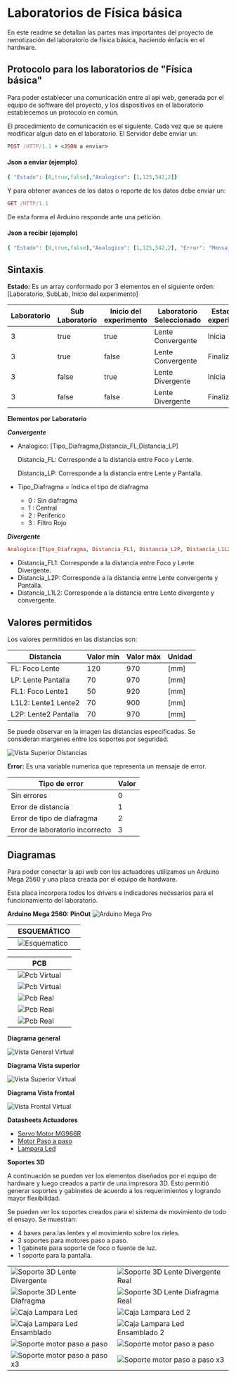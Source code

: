 # Laboratorios de Física básica
En este readme se detallan las partes mas importantes del proyecto de remotización del laboratorio de física básica, haciendo énfacis en el hardware.

## Protocolo para los laboratorios de "Física básica"
Para poder establecer una comunicación entre al api web, generada por el equipo de software del proyecto, y los dispositivos en el laboratorio establecemos un protocolo en común. 

El procedimiento de comunicación es el siguiente. Cada vez que se quiere modificar algun dato en el laboratorio. El Servidor debe enviar un:
```Ruby 
POST /HTTP/1.1 + <JSON a enviar>
```
#### Json a enviar (ejemplo)
```Ruby  
{ "Estado": [0,true,false],"Analogico": [1,125,542,2]}
```
Y para obtener avances de los datos o reporte de los datos debe enviar un:
```Ruby 
GET /HTTP/1.1
```
De esta forma el Arduino responde ante una petición.

#### Json a recibir (ejemplo)

```Ruby  
{ "Estado": [0,true,false],"Analogico": [1,125,542,2], "Error": "Mensaje de error"}
```

## Sintaxis

**Estado:** Es un array conformado por 3 elementos en el siguiente orden: [Laboratorio, SubLab, Inicio del experimento]

|Laboratorio  | Sub Laboratorio  | Inicio del experimento | Laboratorio Seleccionado | Estado del experimento|
|-|-----|-----|-----------------|--------|
|3|true |true |Lente Convergente|Inicia  |
|3|true |false|Lente Convergente|Finaliza|
|3|false|true |Lente Divergente |Inicia  |
|3|false|false|Lente Divergente |Finaliza|

**Elementos por Laboratorio**

***Convergente***

- Analogico: [Tipo_Diafragma,Distancia_FL,Distancia_LP]
    
    Distancia_FL: Corresponde a la distancia entre Foco y Lente.
    
    Distancia_LP: Corresponde a la distancia entre Lente y Pantalla.

- Tipo_Diafragma = Indica el tipo de diafragma
  - 0 : Sin diafragma
  - 1 : Central
  - 2 : Periferico
  - 3 : Filtro Rojo

***Divergente***

```Ruby 
Analogico:[Tipo_Diafragma, Distancia_FL1, Distancia_L2P, Distancia_L1L2]
```
- Distancia_FL1: Corresponde a la distancia entre Foco y Lente Divergente.
- Distancia_L2P: Corresponde a la distancia entre Lente convergente y Pantalla.
- Distancia_L1L2: Corresponde a la distancia entre Lente divergente y convergente.

## Valores permitidos

Los valores permitidos en las distancias son:

| Distancia          |Valor mín|Valor máx| Unidad |
| ------------------ |---------|---------|--------|
|FL: Foco Lente      |   120   |   970   |  [mm]  |
|LP: Lente Pantalla  |    70   |   970   |  [mm]  |
|FL1: Foco Lente1    |    50   |   920   |  [mm]  |
|L1L2: Lente1 Lente2 |    70   |   900   |  [mm]  |
|L2P: Lente2 Pantalla|    70   |   970   |  [mm]  |

Se puede observar en la imagen las distancias especificadas. Se consideran margenes entre los soportes por seguridad.

![Vista Superior Distancias](https://raw.githubusercontent.com/RenzoVigiani/LabRem-Fisica/main/Imagenes/diagrama_virtual_distancias.png)


**Error:** Es una variable numerica que representa un mensaje de error. 

| Tipo de error                     |  Valor  |
|-----------------------------------|---------|
| Sin errores                       |    0    |
| Error de distancia                |    1    |
| Error de tipo de diafragma        |    2    |
| Error de laboratorio incorrecto   |    3    |

## Diagramas
Para poder conectar la api web con los actuadores utilizamos un Arduino Mega 2560 y una placa creada por el equipo de hardware. 

Esta placa incorpora todos los drivers e indicadores necesarios para el funcionamiento del laboratorio.

**Arduino Mega 2560: PinOut**
<img alt = "Arduino Mega Pro" src="https://raw.githubusercontent.com/RenzoVigiani/LabRem-SistemasDig/main/Imagenes/Arduino-Mega-Pinout.png">

||**ESQUEMÁTICO**||
|-|-|-|
||![Esquematico](https://raw.githubusercontent.com/RenzoVigiani/LabRem-Fisica/main/Imagenes/Esquematico-2.png)||

||**PCB**||
|-|-|-|
||![Pcb Virtual](https://raw.githubusercontent.com/RenzoVigiani/LabRem-Fisica/main/Imagenes/PCB_virtual.png)||
||![Pcb Virtual](https://raw.githubusercontent.com/RenzoVigiani/LabRem-Fisica/main/Imagenes/Pcb_virtual-2.png)||
||![Pcb Real](https://raw.githubusercontent.com/RenzoVigiani/LabRem-Fisica/main/Imagenes/board/Placa-back.jpg)||
||![Pcb Real](https://raw.githubusercontent.com/RenzoVigiani/LabRem-Fisica/main/Imagenes/board/Placa-frente_1.jpg)||
||![Pcb Real](https://raw.githubusercontent.com/RenzoVigiani/LabRem-Fisica/main/Imagenes/board/Componentes_3.jpg)||

**Diagrama general**

![Vista General Virtual](https://raw.githubusercontent.com/RenzoVigiani/LabRem-Fisica/main/Imagenes/diagrama_virtual_general.png)

**Diagrama Vista superior**

![Vista Superior Virtual](https://raw.githubusercontent.com/RenzoVigiani/LabRem-Fisica/main/Imagenes/diagrama_virtual_superior.png)


**Diagrama Vista frontal**

![Vista Frontal Virtual](https://raw.githubusercontent.com/RenzoVigiani/LabRem-Fisica/main/Imagenes/diagrama_virtual_frontal.png)


**Datasheets Actuadores**
- [Servo Motor MG966R](https://github.com/RenzoVigiani/LabRem-Fisica/blob/main/datasheets/MG996R-Datasheet.pdf)
- [Motor Paso a paso](https://github.com/RenzoVigiani/LabRem-Fisica/blob/main/datasheets/MG996R-Datasheet.pdf)
- [Lampara Led](http://wayjun.com/Datasheet/Led/3W%20High%20Power%20LED.pdf)

**Soportes 3D**

 A continuación se pueden ver los elementos diseñados por el equipo de hardware y luego creados a partir de una impresora 3D. Esto permitió generar soportes y gabinetes de acuerdo a los requerimientos y logrando mayor flexibilidad.

Se pueden ver los soportes creados para el sistema de movimiento de todo el ensayo. Se muestran:
- 4 bases para las lentes y el movimiento sobre los rieles.
- 3 soportes para motores paso a paso.
- 1 gabinete para soporte de foco o fuente de luz.
- 1 soporte para la pantalla.

|            |   |
|-------------------------|---------|
| ![Soporte 3D Lente Divergente](https://raw.githubusercontent.com/RenzoVigiani/LabRem-Fisica/main/Imagenes/design_3D/Soporte_3D_Lente_Div.png)  |    ![Soporte 3D Lente Divergente Real](https://raw.githubusercontent.com/RenzoVigiani/LabRem-Fisica/main/Imagenes/design_3D/Soporte_3D_Lente_Div_real.jpg)|
| ![Soporte 3D Lente Diafragma](https://raw.githubusercontent.com/RenzoVigiani/LabRem-Fisica/main/Imagenes/design_3D/skp_diseños_2.png)|![Soporte 3D Lente Diafragma Real](https://raw.githubusercontent.com/RenzoVigiani/LabRem-Fisica/main/Imagenes/design_3D/Soporte_3D_Lente_Diafragma_real..jpg)|
| ![Caja Lampara Led](https://raw.githubusercontent.com/RenzoVigiani/LabRem-Fisica/main/Imagenes/design_3D/skp_diseños_3.png)  | ![Caja Lampara Led 2](https://raw.githubusercontent.com/RenzoVigiani/LabRem-Fisica/main/Imagenes/design_3D/Caja_3.jpg)  |
| ![Caja Lampara Led Ensamblado](https://raw.githubusercontent.com/RenzoVigiani/LabRem-Fisica/main/Imagenes/design_3D/Soporte+caja_1.jpg) | ![Caja Lampara Led Ensamblado 2](https://raw.githubusercontent.com/RenzoVigiani/LabRem-Fisica/main/Imagenes/design_3D/Soporte+caja_2.jpg) |
| ![Soporte motor paso a paso](https://raw.githubusercontent.com/RenzoVigiani/LabRem-Fisica/main/Imagenes/design_3D/pap_3.jpg) | ![Soporte motor paso a paso](https://raw.githubusercontent.com/RenzoVigiani/LabRem-Fisica/main/Imagenes/design_3D/pap_2.jpg) |
| ![Soporte motor paso a paso x3](https://raw.githubusercontent.com/RenzoVigiani/LabRem-Fisica/main/Imagenes/design_3D/pap_4.jpg) | ![Soporte motor paso a paso x3](https://raw.githubusercontent.com/RenzoVigiani/LabRem-Fisica/main/Imagenes/design_3D/pap_5.jpg) |




